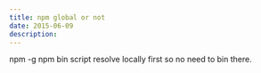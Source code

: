 ```yaml
---
title: npm global or not
date: 2015-06-09
description:
---
```


npm -g 
npm bin
script resolve locally first so no need to bin there.

